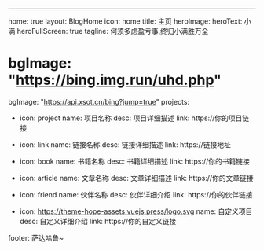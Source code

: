 ---
home: true
layout: BlogHome
icon: home
title: 主页
heroImage: 
heroText: 小满
heroFullScreen: true
tagline: 何须多虑盈亏事,终归小满胜万全
# bgImage: "https://bing.img.run/uhd.php"
bgImage: "https://api.xsot.cn/bing?jump=true"
projects:
  - icon: project
    name: 项目名称
    desc: 项目详细描述
    link: https://你的项目链接

  - icon: link
    name: 链接名称
    desc: 链接详细描述
    link: https://链接地址

  - icon: book
    name: 书籍名称
    desc: 书籍详细描述
    link: https://你的书籍链接

  - icon: article
    name: 文章名称
    desc: 文章详细描述
    link: https://你的文章链接

  - icon: friend
    name: 伙伴名称
    desc: 伙伴详细介绍
    link: https://你的伙伴链接

  - icon: https://theme-hope-assets.vuejs.press/logo.svg
    name: 自定义项目
    desc: 自定义详细介绍
    link: https://你的自定义链接

footer: 萨达哈鲁~

